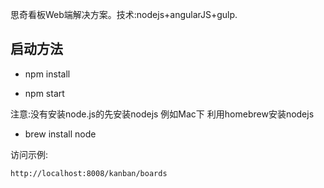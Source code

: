 思奇看板Web端解决方案。技术:nodejs+angularJS+gulp.

## 启动方法

* npm install

* npm start


注意:没有安装node.js的先安装nodejs
例如Mac下 利用homebrew安装nodejs
* brew install node

访问示例:

```
http://localhost:8008/kanban/boards
```
